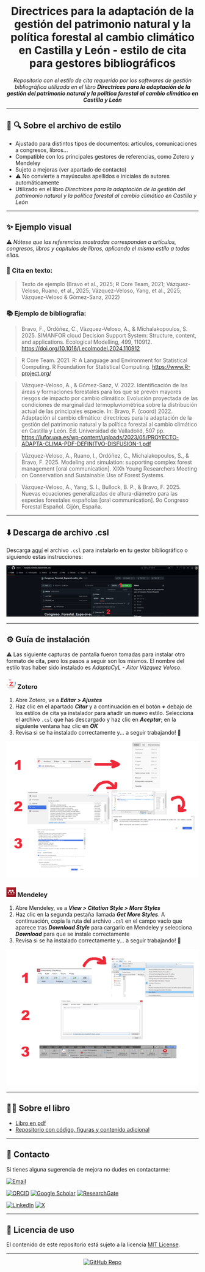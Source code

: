 <div style="text-align: center;">

# Directrices para la adaptación de la gestión del patrimonio natural y la política forestal al cambio climático en Castilla y León - estilo de cita para gestores bibliográficos

*Repositorio con el estilo de cita requerido por los softwares de gestión bibliográfica utilizada en el libro **Directrices para la adaptación de la gestión del patrimonio natural y la política forestal al cambio climático en Castilla y León***

</div>

---


## :floppy_disk: :mag: Sobre el archivo de estilo

- Ajustado para distintos tipos de documentos: artículos, comunicaciones a congresos, libros...
- Compatible con los principales gestores de referencias, como Zotero y Mendeley
- Sujeto a mejoras (ver apartado de contacto)
- :warning: No convierte a mayúsculas apellidos e iniciales de autores automáticamente
- Utilizado en el libro *Directrices para la adaptación de la gestión del patrimonio natural y la política forestal al cambio climático en Castilla y León*

---

## :sparkles: Ejemplo visual

:warning: *Nótese que las referencias mostradas corresponden a artículos, congresos, libros y capítulos de libros, aplicando el mismo estilo a todas ellas.*

### :scroll: Cita en texto:

> Texto de ejemplo (Bravo et al., 2025; R Core Team, 2021; Vázquez-Veloso, Ruano, et al., 2025; Vázquez-Veloso, Yang, et al., 2025; Vázquez-Veloso & Gómez-Sanz, 2022)


### :books: Ejemplo de bibliografía:

> Bravo, F., Ordóñez, C., Vázquez-Veloso, A., & Michalakopoulos, S. 2025. SIMANFOR cloud Decision Support System: Structure, content, and applications. Ecological Modelling, 499, 110912. https://doi.org/10.1016/j.ecolmodel.2024.110912

> R Core Team. 2021. R: A Language and Environment for Statistical Computing. R Foundation for Statistical Computing. https://www.R-project.org/

> Vázquez-Veloso, A., & Gómez-Sanz, V. 2022. Identificación de las áreas y formaciones forestales para los que se prevén mayores riesgos de impacto por cambio climático: Evolución proyectada de las condiciones de marginalidad termopluviométrica sobre la distribución actual de las principales especie. In: Bravo, F. (coord) 2022. Adaptación al cambio climático: directrices para la adaptación de la gestión del patrimonio natural y la política forestal al cambio climático en Castilla y León. Ed. Universidad de Valladolid, 507 pp. https://iufor.uva.es/wp-content/uploads/2023/05/PROYECTO-ADAPTA-CLIMA-PDF-DEFINITVO-DISFUSION-1.pdf


> Vázquez-Veloso, A., Ruano, I., Ordóñez, C., Michalakopoulos, S., & Bravo, F. 2025. Modeling and simulation: supporting complex forest management [oral communication]. XIXh Young Researchers Meeting on Conservation and Sustainable Use of Forest Systems.

> Vázquez-Veloso, A., Yang, S. I., Bullock, B. P., & Bravo, F. 2025. Nuevas ecuaciones generalizadas de altura-diámetro para las especies forestales españolas [oral communication]. 9o Congreso Forestal Español. Gijón, España.

---

## :arrow_down: Descarga de archivo .csl

Descarga [aquí](https://github.com/aitorvv/AdaptaCyL-estilo_cita/archive/refs/heads/main.zip) el archivo `.csl` para instalarlo en tu gestor bibliográfico o siguiendo estas instrucciones:

![descarga](./imagenes/descargar_repositorio.png)

---

## :gear: Guía de instalación

:warning: Las siguiente capturas de pantalla fueron tomadas para instalar otro formato de cita, pero los pasos a seguir son los mismos. El nombre del estilo tras haber sido instalado es *AdaptaCyL - Aitor Vázquez Veloso*.


### <img src="./imagenes/zotero.png" alt="zotero" width="25">    Zotero

1. Abre Zotero, ve a ***Editar > Ajustes***
2. Haz clic en el apartado ***Citar*** y a continuación en el botón ***+*** debajo de los estilos de cita ya instalador para añadir un nuevo estilo. Selecciona el archivo `.csl` que has descargado y haz clic en ***Aceptar***; en la siguiente ventana haz clic en ***OK***
3. Revisa si se ha instalado correctamente y... a seguir trabajando! 💪

![zotero_installation](./imagenes/instalacion_zotero.png)


### <img src="./imagenes/mendeley.png" alt="mendeley" width="25">  Mendeley

1. Abre Mendeley, ve a ***View > Citation Style > More Styles***
2. Haz clic en la segunda pestaña llamada ***Get More Styles***. A continuación, copia la ruta del archivo `.csl` en el campo vacío que aparece tras ***Download Style*** para cargarlo en Mendeley y selecciona ***Download*** para que se instale correctamente
3. Revisa si se ha instalado correctamente y... a seguir trabajando! 💪

![mendeley_installation](./imagenes/instalacion_mendeley.png)

---

##  🌳🌲 Sobre el libro
 
- [Libro en pdf](https://iufor.uva.es/wp-content/uploads/2023/05/PROYECTO-ADAPTA-CLIMA-PDF-DEFINITVO-DISFUSION-1.pdf)
- [Repositorio con código, figuras y contenido adicional](https://github.com/iuFOR-QuantitativeForestry/AdaptaCyL-clima)
---

## :email: Contacto

Si tienes alguna sugerencia de mejora no dudes en contactarme:

[![Email](https://img.shields.io/badge/Email-D14836?logo=gmail&logoColor=white)](mailto:aitor.vazquez.veloso@uva.es)


[![ORCID](https://img.shields.io/badge/ORCID-0000--0003--0227--506X-green?logo=orcid)](https://orcid.org/0000-0003-0227-506X)
[![Google Scholar](https://img.shields.io/badge/Google%20Scholar-4285F4?logo=google-scholar&logoColor=white)](https://scholar.google.com/citations?user=XNMn1cUAAAAJ&hl=es&oi=ao)
[![ResearchGate](https://img.shields.io/badge/ResearchGate-00CCBB?logo=researchgate&logoColor=white)](https://www.researchgate.net/profile/Aitor_Vazquez_Veloso)

[![LinkedIn](https://img.shields.io/badge/LinkedIn-blue?logo=linkedin)](https://linkedin.com/in/aitorvazquezveloso/)
[![X](https://img.shields.io/badge/X-1DA1F2?logo=x&logoColor=white)](https://twitter.com/aitorvv)

---

## :scroll: Licencia de uso

El contenido de este repositorio está sujeto a la licencia [MIT License](./LICENSE).

---

<div style="text-align: center;">

[![GitHub Repo](https://img.shields.io/github/stars/aitorvv/AdaptaCyL-estilo_cita)](https://github.com/aitorvv/AdaptaCyL-estilo_cita)

</div>
